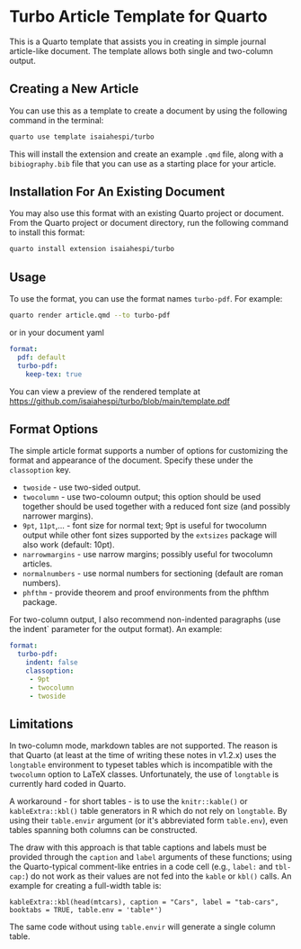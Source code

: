 
<!-- README.md is generated from README.Rmd. Please edit that file -->
<!-- Unless your project is a Quarto Project. Then README.Rmd will render an HTML file -->


# Turbo Article Template for Quarto

<!-- badges: start -->
<!-- badges: end -->

This is a Quarto template that assists you in creating in simple journal article-like document. The template allows both single and two-column output.

## Creating a New Article

You can use this as a template to create a document by using the following command in the terminal:

```bash
quarto use template isaiahespi/turbo
```

This will install the extension and create an example `.qmd` file, along with a `bibiography.bib` file that you can use as a starting place for your article.

## Installation For An Existing Document

You may also use this format with an existing Quarto project or document. From the Quarto project or document directory, run the following command to install this format:

```bash
quarto install extension isaiahespi/turbo
```

## Usage

To use the format, you can use the format names `turbo-pdf`. For example:

```bash
quarto render article.qmd --to turbo-pdf
```

or in your document yaml

```yaml
format:
  pdf: default
  turbo-pdf:
    keep-tex: true    
```
You can view a preview of the rendered template at https://github.com/isaiahespi/turbo/blob/main/template.pdf

## Format Options

The simple article format supports a number of options for customizing the format and appearance of the document. 
Specify these under the `classoption` key.

 - `twoside` - use two-sided output.
 - `twocolumn` -  use two-coloumn output; this option should be used together should be used together with a reduced font size (and possibly narrower margins).
 - `9pt`, `11pt`,... - font size for normal text; 9pt is useful for twocolumn output while other font sizes supported by the `extsizes` package will also work (default: 10pt).
 - `narrowmargins` - use narrow margins; possibly useful for twocolumn articles.
 - `normalnumbers` - use normal numbers for sectioning (default are roman numbers).
 - `phfthm` - provide theorem and proof environments from the phfthm package.

For two-column output, I also recommend non-indented paragraphs (use the ìndent` parameter for the output format). An example:

``` yaml
format:
  turbo-pdf:
    indent: false
    classoption: 
     - 9pt
     - twocolumn
     - twoside
```
## Limitations

In two-column mode, markdown tables are not supported. The reason is that Quarto (at least at the time of writing these notes in v1.2.x) uses the `longtable` environment to typeset tables which is incompatible with the `twocolumn` option to LaTeX classes. Unfortunately, the use of `longtable` is currently hard coded in Quarto.

A workaround - for short tables - is to use the `knitr::kable()` or `kableExtra::kbl()` table generators in R which do not rely on `longtable`. By using their `table.envir` argument (or it's abbreviated form `table.env`), even tables spanning both columns can be constructed. 

The draw with this approach is that table captions and labels must be provided through the `caption` and `label` arguments of these functions; using the Quarto-typical comment-like entries in a code cell (e.g., `label:` and `tbl-cap:`) do not work as their values are not fed into the `kable` or `kbl()` calls. An example for creating a full-width table is:

```{r}
kableExtra::kbl(head(mtcars), caption = "Cars", label = "tab-cars", booktabs = TRUE, table.env = 'table*')
```

The same code without using `table.envir` will generate a single column table.
